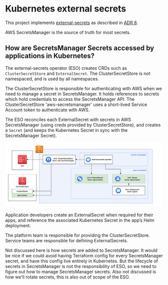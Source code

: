 # Kubernetes external secrets

This project implements [external-secrets] as described in [ADR 8].

AWS SecretsManager is the source of truth for most secrets.

## How are SecretsManager Secrets accessed by applications in Kubernetes?

The external-secrets operator (ESO) creates CRDs such as `ClusterSecretStore`
and `ExternalSecret`. The ClusterSecretStore is not namespaced, and is used by
all namespaces.

The ClusterSecretStore is responsible for authenticating with AWS when we need
to manage a secret in SecretsManager. It holds references to secrets which hold
credentials to access the SecretsManager API. The ClusterSecretStore
'aws-secretsmanager' uses a short-lived Service Account token to authenticate
with AWS.

The ESO reconciles each ExternalSecret with secrets in AWS SecretsManager (using
creds provided by ClusterSecretStore), and creates a `Secret` (and keeps the
Kubernetes Secret in sync with the SecretsManager Secret).

![external-secrets syncing AWS SM secrets to Kubernetes secrets](./img/k8s-external-secrets.png)

Application developers create an ExternalSecret when required for their apps,
and reference the associated Kubernetes Secret in the app’s Helm deployment.

The platform team is responsible for providing the ClusterSecretStore. Service
teams are responsible for defining ExternalSecrets.

Not discussed here is how secrets are added to SecretsManager. It would be nice
if we could avoid having Terraform config for every SecretsManager secret, and
have this config live entirely in Kubernetes. But the lifecycle of secrets in
SecretsManager is not the responsibility of ESO, so we need to figure out how
to manage SecretsManager secrets. Also not discussed is how we’ll rotate secrets,
this is also out of scope of the ESO.

[external-secrets]: https://external-secrets.io/
[ADR 8]: architecture/decisions/0008-use-external-secrets-for-secrets-storage.md
